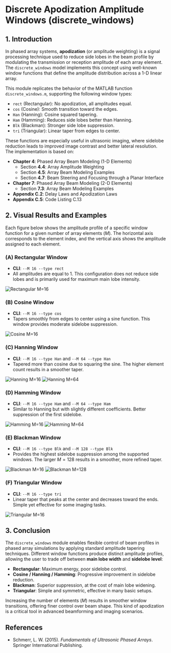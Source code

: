 # **Discrete Apodization Amplitude Windows (discrete_windows)**

## 1. Introduction

In phased array systems, **apodization** (or amplitude weighting) is a signal processing technique used to reduce side lobes in the beam profile by modulating the transmission or reception amplitude of each array element. The `discrete_windows` model implements this concept using well-known window functions that define the amplitude distribution across a 1-D linear array.

This module replicates the behavior of the MATLAB function `discrete_windows.m`, supporting the following window types:

- `rect` (Rectangular): No apodization, all amplitudes equal.
- `cos` (Cosine): Smooth transition toward the edges.
- `Han` (Hanning): Cosine squared tapering.
- `Ham` (Hamming): Reduces side lobes better than Hanning.
- `Blk` (Blackman): Stronger side lobe suppression.
- `tri` (Triangular): Linear taper from edges to center.

These functions are especially useful in ultrasonic imaging, where sidelobe reduction leads to improved image contrast and better lateral resolution. The implementation is based on:

- **Chapter 4**: Phased Array Beam Modeling (1-D Elements)
  - Section **4.4**: Array Amplitude Weighting
  - Section **4.5**: Array Beam Modeling Examples
  - Section **4.7**: Beam Steering and Focusing through a Planar Interface
- **Chapter 7**: Phased Array Beam Modeling (2-D Elements)
  - Section **7.3**: Array Beam Modeling Examples
- **Appendix C.2**: Delay Laws and Apodization Laws
- **Appendix C.5**: Code Listing C.13

## 2. Visual Results and Examples

Each figure below shows the amplitude profile of a specific window function for a given number of array elements ($M$). The horizontal axis corresponds to the element index, and the vertical axis shows the amplitude assigned to each element.

### **(A) Rectangular Window**

- **CLI**: `--M 16 --type rect`
- All amplitudes are equal to 1. This configuration does not reduce side lobes and is primarily used for maximum main lobe intensity.

![Rectangular M=16](../../examples/figures/Discrete_windows_rect_M16.png)

### **(B) Cosine Window**

- **CLI**: `--M 16 --type cos`
- Tapers smoothly from edges to center using a sine function. This window provides moderate sidelobe suppression.

![Cosine M=16](../../examples/figures/Discrete_windows_cos_M16.png)

### **(C) Hanning Window**

- **CLI**: `--M 16 --type Han` and `--M 64 --type Han`
- Tapered more than cosine due to squaring the sine. The higher element count results in a smoother taper.

![Hanning M=16](../../examples/figures/Discrete_windows_Han_M16.png)
![Hanning M=64](../../examples/figures/Discrete_windows_Han_M64.png)

### **(D) Hamming Window**

- **CLI**: `--M 16 --type Ham` and `--M 64 --type Ham`
- Similar to Hanning but with slightly different coefficients. Better suppression of the first sidelobe.

![Hamming M=16](../../examples/figures/Discrete_windows_Ham_M16.png)
![Hamming M=64](../../examples/figures/Discrete_windows_Ham_M64.png)

### **(E) Blackman Window**

- **CLI**: `--M 16 --type Blk` and `--M 128 --type Blk`
- Provides the highest sidelobe suppression among the supported windows. The larger $M=128$ results in a smoother, more refined taper.

![Blackman M=16](../../examples/figures/Discrete_windows_Blk_M16.png)
![Blackman M=128](../../examples/figures/Discrete_windows_Blk_M128.png)

### **(F) Triangular Window**

- **CLI**: `--M 16 --type tri`
- Linear taper that peaks at the center and decreases toward the ends. Simple yet effective for some imaging tasks.

![Triangular M=16](../../examples/figures/Discrete_windows_tri_M16.png)

## 3. Conclusion

The `discrete_windows` module enables flexible control of beam profiles in phased array simulations by applying standard amplitude tapering techniques. Different window functions produce distinct amplitude profiles, allowing the user to trade off between **main lobe width** and **sidelobe level**:

- **Rectangular**: Maximum energy, poor sidelobe control.
- **Cosine / Hanning / Hamming**: Progressive improvement in sidelobe reduction.
- **Blackman**: Superior suppression, at the cost of main lobe widening.
- **Triangular**: Simple and symmetric, effective in many basic setups.

Increasing the number of elements ($M$) results in smoother window transitions, offering finer control over beam shape. This kind of apodization is a critical tool in advanced beamforming and imaging scenarios.

## References

- Schmerr, L. W. (2015). *Fundamentals of Ultrasonic Phased Arrays*. Springer International Publishing.
